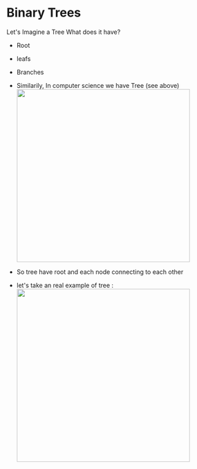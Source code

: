 # Binary Trees
Let's Imagine a Tree What does it have?
- Root
- leafs
- Branches

- Similarily, In computer science we have Tree (see above)
 <image height="400px" style = "position :relative" src = "src\1.png"></image>

- So tree have root and each node connecting to each other
- let's take an real example of tree : 
 <image height="400px" style = "position :relative" src = "src\2.png"></image> 

